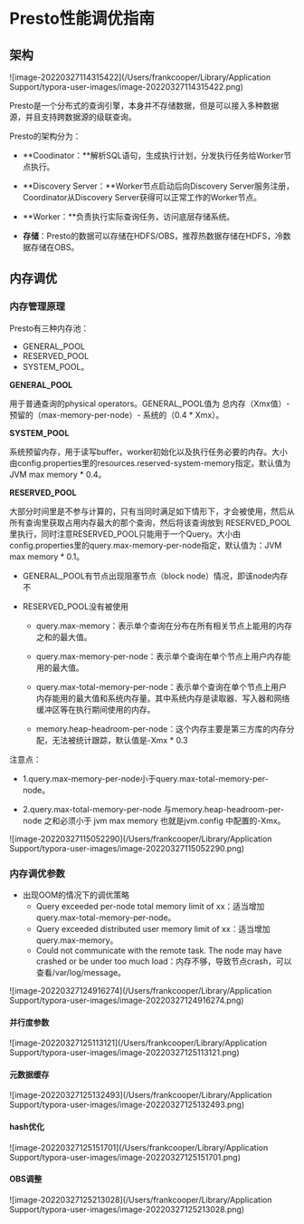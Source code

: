 # Presto性能调优指南

## 架构

![image-20220327114315422](/Users/frankcooper/Library/Application Support/typora-user-images/image-20220327114315422.png)

Presto是一个分布式的查询引擎，本身并不存储数据，但是可以接入多种数据源，并且支持跨数据源的级联查询。

Presto的架构分为：

- **Coodinator：**解析SQL语句，生成执行计划，分发执行任务给Worker节点执行。

- **Discovery Server：**Worker节点启动后向Discovery Server服务注册，Coordinator从Discovery Server获得可以正常工作的Worker节点。

- **Worker：**负责执行实际查询任务，访问底层存储系统。

- **存储**：Presto的数据可以存储在HDFS/OBS，推荐热数据存储在HDFS，冷数据存储在OBS。

## 内存调优

### 内存管理原理

Presto有三种内存池：

- GENERAL_POOL
- RESERVED_POOL
- SYSTEM_POOL。

**GENERAL_POOL**

用于普通查询的physical operators。GENERAL_POOL值为 总内存（Xmx值）- 预留的（max-memory-per-node）- 系统的（0.4 * Xmx）。

**SYSTEM_POOL**

系统预留内存，用于读写buffer，worker初始化以及执行任务必要的内存。大小由config.properties里的resources.reserved-system-memory指定。默认值为JVM max memory * 0.4。

**RESERVED_POOL**

大部分时间里是不参与计算的，只有当同时满足如下情形下，才会被使用，然后从所有查询里获取占用内存最大的那个查询，然后将该查询放到 RESERVED_POOL 里执行，同时注意RESERVED_POOL只能用于一个Query。大小由config.properties里的query.max-memory-per-node指定，默认值为：JVM max memory * 0.1。

- GENERAL_POOL有节点出现阻塞节点（block node）情况，即该node内存不

- RESERVED_POOL没有被使用

  - query.max-memory：表示单个查询在分布在所有相关节点上能用的内存之和的最大值。

  - query.max-memory-per-node：表示单个查询在单个节点上用户内存能用的最大值。

  - query.max-total-memory-per-node：表示单个查询在单个节点上用户内存能用的最大值和系统内存量。其中系统内存是读取器、写入器和网络缓冲区等在执行期间使用的内存。

  - memory.heap-headroom-per-node：这个内存主要是第三方库的内存分配，无法被统计跟踪，默认值是-Xmx * 0.3

注意点：

- 1.query.max-memory-per-node小于query.max-total-memory-per-node。

- 2.query.max-total-memory-per-node 与memory.heap-headroom-per-node 之和必须小于 jvm max memory 也就是jvm.config 中配置的-Xmx。

![image-20220327115052290](/Users/frankcooper/Library/Application Support/typora-user-images/image-20220327115052290.png)

### 内存调优参数

- 出现OOM的情况下的调优策略
  - Query exceeded per-node total memory limit of xx：适当增加query.max-total-memory-per-node。
  - Query exceeded distributed user memory limit of xx：适当增加query.max-memory。
  - Could not communicate with the remote task. The node may have crashed or be under too much load：内存不够，导致节点crash，可以查看/var/log/message。

![image-20220327124916274](/Users/frankcooper/Library/Application Support/typora-user-images/image-20220327124916274.png)

#### 并行度参数

![image-20220327125113121](/Users/frankcooper/Library/Application Support/typora-user-images/image-20220327125113121.png)

#### 元数据缓存

![image-20220327125132493](/Users/frankcooper/Library/Application Support/typora-user-images/image-20220327125132493.png)

#### hash优化

![image-20220327125151701](/Users/frankcooper/Library/Application Support/typora-user-images/image-20220327125151701.png)

#### OBS调整

![image-20220327125213028](/Users/frankcooper/Library/Application Support/typora-user-images/image-20220327125213028.png)